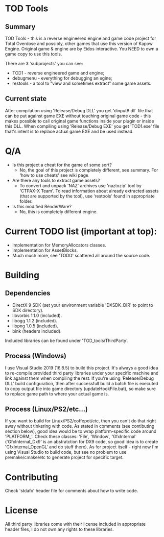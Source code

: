 # TOD Tools

## Summary

TOD Tools - this is a reverse engineered engine and game code project for Total Overdose and possibly, other games that use this version of Kapow Engine.
Original game & engine are by Eidos interactive. You NEED to own a game copy to use this tools.

There are 3 'subprojects' you can see:

* TOD1 - reverse engineered game and engine;
* debugmenu - everything for debugging an egine;
* restools - a tool to "view and sometimes extract" some game assets.

## Current state

After compilation using 'Release/Debug DLL' you get 'dinput8.dll' file that can be put against game EXE without touching original game code - this makes possible to call original game functions inside your plugin or inside this DLL.
When compiling using 'Release/Debug EXE' you get 'TOD1.exe' file that's intent is to replace actual game EXE and be used instead.

# Q/A

* Is this project a cheat for the game of some sort?
  * No, the goal of this project is completely different, see summary. For 'how to use cheats' see wiki page.
* Are there any tools to extract game assets?
  * To convert and unpack 'NAZ' archives use 'naztozip' tool by 'CTPAX-X Team'. To read information about already extracted assets (that are supported by the tool), use 'restools' found in appropriate folder.
* Is this modified RenderWare?
  * No, this is completely different engine.

# Current TODO list (important at top):

* Implementation for MemoryAllocators classes.
* Implementation for AssetBlocks.
* Much much more, see 'TODO' scattered all around the source code.

# Building

## Dependencies

* DirectX 9 SDK (set your environment variable 'DXSDK_DIR' to point to SDK directory).
* libvorbis 1.1.0 (included).
* libogg 1.1.2 (included).
* libpng 1.0.5 (included).
* bink (headers included).

Included libraries can be found under 'TOD_tools\ThirdParty'.

## Process (Windows)

I use Visual Studio 2019 (16.8.5) to build this project.
It's always a good idea to re-compile provided third party libraries under your specific machine and link against them when compiling the rest.
If you're using 'Release/Debug DLL' build configuration, then after successfull build a batch file is executed to copy output file into game directory (updateHookFile.bat), so make sure to replace game path to where your actual game is.

## Process (Linux/PS2/etc...)

If you want to build for Linux/PS2/coffepot/etc, then you can't do that right away without tinkering with code. As stated in comments (see contibuting section below), good idea would be to wrap platform-specific code around 'PLATFORM_<platform>'. Check these classes: 'File', 'Window', 'GfxInternal' ('GfxInternal_Dx9' is an abstratction for DX9 code, so good idea is to create 'GfxInternal_OpenGL' and do stuff there). As for project itself - right now I'm using Visual Studio to build code, but see no problem to use premake/cmake/etc to generate project for specific target.

# Contributing

Check 'stdafx' header file for comments about how to write code.

# License

All third party libraries come with their license included in appropriate header files, I do not own any rights to these libraries.
